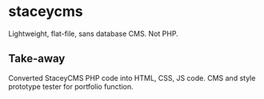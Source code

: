 # staceycms
Lightweight, flat-file, sans database CMS. Not PHP.

## Take-away

Converted StaceyCMS PHP code into HTML, CSS, JS code. CMS and style prototype tester for portfolio function. 
